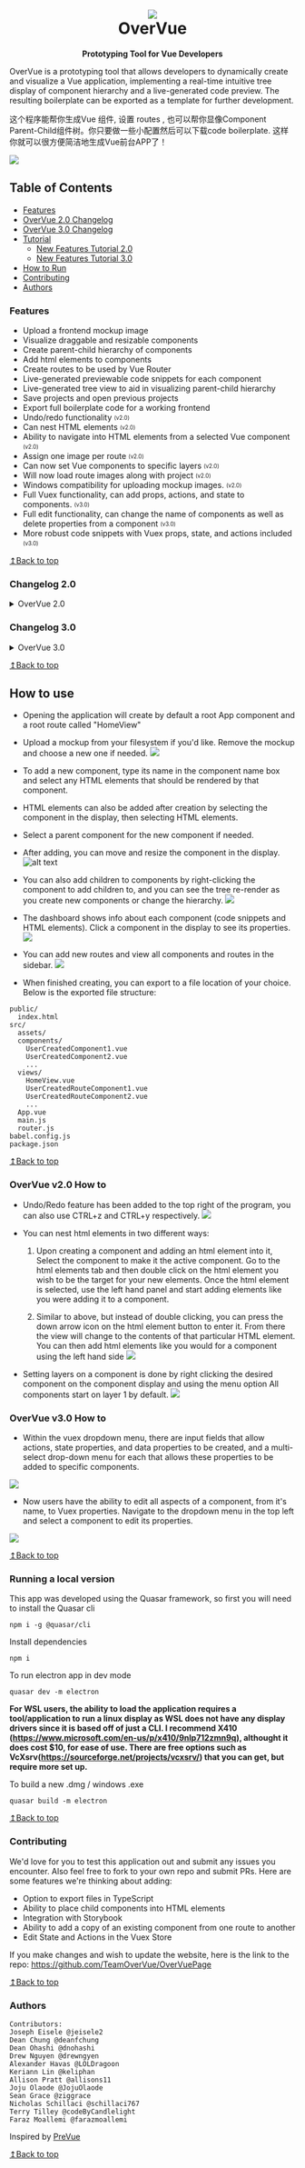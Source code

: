 <h1 align="center">
  <img src="https://raw.githubusercontent.com/jeisele2/OverVue/master/src/assets/overvue-icons/apple-icon-72x72.png">
  <br/>
  OverVue 
</h1>

<p align="center"><b>Prototyping Tool for Vue Developers</b></p>

<p>OverVue is a prototyping tool that allows developers to dynamically create and visualize a Vue application, implementing a real-time intuitive tree display of component hierarchy and a live-generated code preview. The resulting boilerplate can be exported as a template for further development.</p>

<p>这个程序能帮你生成Vue 组件, 设置 routes , 也可以帮你显像Component Parent-Child组件树。你只要做一些小配置然后可以下载code boilerplate. 这样你就可以很方便简洁地生成Vue前台APP了！</p>

![](./src/assets/readme/overvue1.png)

## Table of Contents

* [Features](#features)
* [OverVue 2.0 Changelog](#changelog-20)
* [OverVue 3.0 Changelog](#changelog-30)
* [Tutorial](#how-to-use)
  + [New Features Tutorial 2.0](#overvue-v20-how-to)
  + [New Features Tutorial 3.0](#overvue-v30-how-to)
* [How to Run](#running-a-local-version)
* [Contributing](#contributing)
* [Authors](#authors)

### Features
+ Upload a frontend mockup image
+ Visualize draggable and resizable components
+ Create parent-child hierarchy of components
+ Add html elements to components
+ Create routes to be used by Vue Router
+ Live-generated previewable code snippets for each component
+ Live-generated tree view to aid in visualizing parent-child hierarchy
+ Save projects and open previous projects
+ Export full boilerplate code for a working frontend
+ Undo/redo functionality <sub><sup>(v2.0)</sup></sub>
+ Can nest HTML elements <sub><sup>(v2.0)</sup></sub>
+ Ability to navigate into HTML elements from a selected Vue component <sub><sup>(v2.0)</sup></sub>
+ Assign one image per route <sub><sup>(v2.0)</sup></sub>
+ Can now set Vue components to specific layers <sub><sup>(v2.0)</sup></sub>
+ Will now load route images along with project <sub><sup>(v2.0)</sup></sub>
+ Windows compatibility for uploading mockup images. <sub><sup>(v2.0)</sup></sub>
+ Full Vuex functionality, can add props, actions, and state to components. <sub><sup>(v3.0)</sup></sub>
+ Full edit functionality, can change the name of components as well as delete properties from a component <sub><sup>(v3.0)</sup></sub>
+ More robust code snippets with Vuex props, state, and actions included <sub><sup>(v3.0)</sup></sub>

[↥Back to top](#table-of-contents)

### Changelog 2.0
<details><summary>OverVue 2.0</summary>
  <ul>
  <li>Improved hierarchy tree rendering</li>
  <li>Improved Route addition and deletion</li>
  <li>Able to search for components by name</li>
  <li>Improved UI to be more informative</li>
  <li>UI is more reactive, code snippets update dynamically </li>
  <li>Component children menu is consistent with children list at time of creation</li>
  <li>Children components can no longer choose any of their ancestors to be their children.</li>
  <li>Can now use Quasar build -m electron to make windows .exe </li>
  <li>Exporting projects now exports the mockup files as well into the assets folder</li>
  <li>Saving projects now saves the mockup image url</li>
  <li>Extensive bug fixing for Vue component and HTML element deletion behavior, exporting and saving.</li>
  </ul>
</details>

### Changelog 3.0
<details><summary>OverVue 3.0</summary>
  <ul>
  <li>Implemented full component edit functionality</li>
  <li>Improved sidebar user interface to consolidate edit functionality</li>
  <li>UI is more reactive, improved dashboard's ability to update dynamically </li>
  <li>Added ability to incorporate Vuex in application</li>
  <li>Updated component details section to better display all aspects of a component</li>
  <li>Added action, state, and props section to component details dashboard</li>
  <li>New Vuex store dashboard section</li>
  <li>More robust code snippets with Vuex props, state, and actions included</li>
  <li>Bug fixes for parent/child issues</li>
  <li>Improved Documentation for easier onboarding of new contributors</li>
  </ul>
</details>

[↥Back to top](#table-of-contents)

## How to use
+ Opening the application will create by default a root App component and a root route called "HomeView"
+ Upload a mockup from your filesystem if you'd like. Remove the mockup and choose a new one if needed.
![](./src/assets/readme/upload_one_mockup.gif)

+ To add a new component, type its name in the component name box and select any HTML elements that should be rendered by that component.
+ HTML elements can also be added after creation by selecting the component in the display, then selecting HTML elements.
+ Select a parent component for the new component if needed.
+ After adding, you can move and resize the component in the display.
![alt text](./src/assets/readme/create_resize_move.gif)

+ You can also add children to components by right-clicking the component to add children to, and you can see the tree re-render as you create new components or change the hierarchy.
![](./src/assets/readme/right_click_add_children.gif)

+ The dashboard shows info about each component (code snippets and HTML elements). Click a component in the display to see its properties.                                               
![](./src/assets/readme/dashboard.gif)

+ You can add new routes and view all components and routes in the sidebar.
![](./src/assets/readme/add_new_route.gif)

+ When finished creating, you can export to a file location of your choice. Below is the exported file structure:

```
public/
  index.html
src/
  assets/
  components/
    UserCreatedComponent1.vue
    UserCreatedComponent2.vue
    ...
  views/
    HomeView.vue
    UserCreatedRouteComponent1.vue
    UserCreatedRouteComponent2.vue
    ...
  App.vue
  main.js
  router.js
babel.config.js
package.json
```
[↥Back to top](#table-of-contents)

### OverVue v2.0 How to
+ Undo/Redo feature has been added to the top right of the program, you can also use CTRL+z and CTRL+y respectively.
![](./src/assets/readme/undo_redo.gif)

+ You can nest html elements in two different ways:
    1. Upon creating a component and adding an html element into it, Select the component to make it the active component.
    Go to the html elements tab and then double click on the html element you wish to be the target for your new elements.
    Once the html element is selected, use the left hand panel and start adding elements like you were adding it to a component.

    2. Similar to above, but instead of double clicking, you can press the down arrow icon on the html element button to enter it.
    From there the view will change to the contents of that particular HTML element.
    You can then add html elements like you would for a component using the left hand side
    ![](./src/assets/readme/nesting_html.gif)

+ Setting layers on a component is done by right clicking the desired component on the component display and using the menu option
  All components start on layer 1 by default.
![](./src/assets/readme/layers.gif)

### OverVue v3.0 How to 
+ Within the vuex dropdown menu, there are input fields that allow actions, state properties, and data properties to be created, and a multi-select drop-down menu for each that allows these properties to be added to specific components. 

![](https://media.giphy.com/media/JucFNDgSDWwoKOpgH9/giphy.gif)
+ Now users have the ability to edit all aspects of a component, from it's name, to Vuex properties. Navigate to the dropdown menu in the top left and select a component to edit its properties. 

![](https://media.giphy.com/media/JucFNDgSDWwoKOpgH9/giphy.gif)

[↥Back to top](#table-of-contents)

### Running a local version
This app was developed using the Quasar framework, so first you will need to install the Quasar cli
```
npm i -g @quasar/cli
```
Install dependencies
```
npm i
```
To run electron app in dev mode
```
quasar dev -m electron
```
**For WSL users, the ability to load the application requires a tool/application to run a linux display as WSL does not have any display drivers 
since it is based off of just a CLI.
I recommend X410 (https://www.microsoft.com/en-us/p/x410/9nlp712zmn9q), althought it does cost $10, for ease of use. There are free options such as VcXsrv(https://sourceforge.net/projects/vcxsrv/) that you can get, but require more set up.**

To build a new .dmg / windows .exe
```
quasar build -m electron
```

[↥Back to top](#table-of-contents)

### Contributing
We'd love for you to test this application out and submit any issues you encounter. Also feel free to fork to your own repo and submit PRs.
Here are some features we're thinking about adding:
+ Option to export files in TypeScript
+ Ability to place child components into HTML elements
+ Integration with Storybook
+ Ability to add a copy of an existing component from one route to another
+ Edit State and Actions in the Vuex Store

If you make changes and wish to update the website, here is the link to the repo: https://github.com/TeamOverVue/OverVuePage

[↥Back to top](#table-of-contents)

### Authors
```
Contributors:
Joseph Eisele @jeisele2
Dean Chung @deanfchung
Dean Ohashi @dnohashi
Drew Nguyen @drewngyen
Alexander Havas @LOLDragoon
Keriann Lin @keliphan
Allison Pratt @allisons11 
Joju Olaode @JojuOlaode
Sean Grace @ziggrace
Nicholas Schillaci @schillaci767
Terry Tilley @codeByCandlelight
Faraz Moallemi @farazmoallemi

```
Inspired by [PreVue](https://github.com/open-source-labs/PreVue)

[↥Back to top](#table-of-contents)
